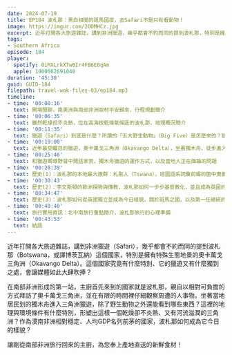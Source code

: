 ```yaml
---
date: 2024-07-19
title: EP184 波札那：黑白相間的斑馬國度，去Safari不是只有看動物！
image: https://imgur.com/2ODMHCz.jpg
excerpt: 近年打開各大旅遊雜誌，講到非洲獵遊，幾乎都會不約而同的提到波札那，特別是擁有特殊生態地景的奧卡萬戈三角洲。這個國家究竟有什麼特別、它的獵遊又有什麼獨到之處，會讓媒體如此大肆吹捧？
tags:
- Southern Africa
episode: 184
player:
  spotify: 0iMXLrkXTw0Ir4FB6E8qAm
  apple: 1000662691040
duration: '45:30'
guid: GUID-184
filepath: travel-wok-files-03/ep184.mp3
timeline:
- time: '00:00:16'
  text: 開場閒聊，南美洲與南部非洲取材平安歸來，行程規劃簡介
- time: '00:06:35'
  text: 雖然乾燥但不炎熱，位在高海拔乾燥氣候區的波札那，地理概況簡介
- time: '00:11:35'
  text: 獵遊（Safari）到底是什麼？所謂的「五大野生動物」（Big Five）是怎麼來的？獵遊一定很傷荷包嗎？
- time: '00:19:00'
  text: 近年最受矚目的獵遊，奧卡萬戈三角洲（Okavango Delta），坐著獨木舟、徒步進入棲地！而且不是只有看動物
- time: '00:25:46'
  text: 和獵遊嚮導野餐中閒話家常，獨木舟獵遊的運作方式，以及當地人正在面臨的問題
- time: '00:28:39'
  text: 歷史(1)：波札那的本地最大族群：札那人（Tswana），班圖語系詞彙前綴的箇中奧義
- time: '00:30:43'
  text: 歷史(2)：李文斯頓的歐洲探險與傳教，波札那如何一步步基督教化，並且成為英國的保護國「貝專納蘭」（Bechuanaland）
- time: '00:34:47'
  text: 歷史(3)：波札那如何從英國獨立並成為今日樣貌，關於斑馬之國，以及第一任總統的傳奇故事
- time: '00:40:40'
  text: 旅行實用資訊：北中南旅行重點簡介，波札那旅行的心理準備
- time: '00:43:53'
  text: 結語
---
```

近年打開各大旅遊雜誌，講到非洲獵遊（Safari），幾乎都會不約而同的提到波札那（Botswana，或譯博茨瓦納）這個國家，特別是擁有特殊生態地景的奧卡萬戈三角洲（Okavango Delta）。這個國家究竟有什麼特別、它的獵遊又有什麼獨到之處，會讓媒體如此大肆吹捧？

在南部非洲形成的第一站，主廚首先來到的國家就是波札那，親自以相對可負擔的方式拜訪了奧卡萬戈三角洲，並在有限的時間裡仔細觀察周遭的人事物。坐著當地居民划的獨木舟進入三角洲獵遊，除了野生動物之外還能看到哪些東西？這裡的地理與環境條件有什麼特別，形塑出這樣一個乾燥卻不炎熱、又有河流滋潤的三角洲？作為漠南非洲相對穩定、人均GDP名列前茅的國家，波札那如何成為它今日的樣貌？

讓剛從南部非洲旅行回來的主廚，為您奉上產地直送的新鮮食材！
